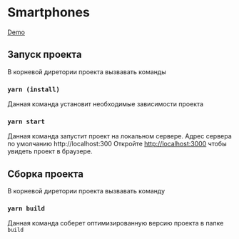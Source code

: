# Smartphones

[Demo](https://quizzical-perlman-9a4fc7.netlify.app/)

## Запуск проекта

В корневой диретории проекта вызвавать команды

### `yarn (install)`

Данная команда установит необходимые зависимости проекта

### `yarn start`

Данная команда запустит проект на локальном сервере.
Адрес сервера по умолчанию http://localhost:300
Откройте [http://localhost:3000](http://localhost:3000) чтобы увидеть проект в браузере.

## Сборка проекта

В корневой диретории проекта вызвавать команду

### `yarn build`

Данная команда соберет оптимизированную версию проекта в папке `build`
